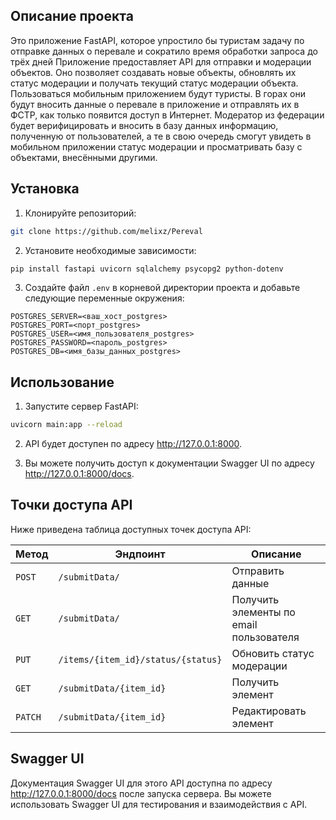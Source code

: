 ## Описание проекта 

Это приложение FastAPI, которое упростило бы туристам задачу по отправке данных о перевале и сократило время обработки запроса до трёх дней
Приложение предоставляет API для отправки и модерации объектов. Оно позволяет создавать новые объекты, обновлять их статус модерации и получать текущий статус модерации объекта.
Пользоваться мобильным приложением будут туристы. В горах они будут вносить данные о перевале в приложение и отправлять их в ФСТР, как только появится доступ в Интернет.
Модератор из федерации будет верифицировать и вносить в базу данных информацию, полученную от пользователей, а те в свою очередь смогут увидеть в мобильном приложении статус модерации и просматривать базу с объектами, внесёнными другими.

## Установка

1. Клонируйте репозиторий:

```bash
git clone https://github.com/melixz/Pereval
```

2. Установите необходимые зависимости:

```bash
pip install fastapi uvicorn sqlalchemy psycopg2 python-dotenv
```

3. Создайте файл `.env` в корневой директории проекта и добавьте следующие переменные окружения:

```
POSTGRES_SERVER=<ваш_хост_postgres>
POSTGRES_PORT=<порт_postgres>
POSTGRES_USER=<имя_пользователя_postgres>
POSTGRES_PASSWORD=<пароль_postgres>
POSTGRES_DB=<имя_базы_данных_postgres>
```

## Использование

1. Запустите сервер FastAPI:

```bash
uvicorn main:app --reload
```

2. API будет доступен по адресу http://127.0.0.1:8000.

3. Вы можете получить доступ к документации Swagger UI по адресу http://127.0.0.1:8000/docs.

## Точки доступа API
 
Ниже приведена таблица доступных точек доступа API:

| Метод  | Эндпоинт                          | Описание                     |
|--------|-----------------------------------|------------------------------|
| `POST` | `/submitData/`                    | Отправить данные             |
| `GET`  | `/submitData/`                    | Получить элементы по email пользователя |
| `PUT`  | `/items/{item_id}/status/{status}`| Обновить статус модерации    |
| `GET`  | `/submitData/{item_id}`           | Получить элемент             |
| `PATCH`| `/submitData/{item_id}`           | Редактировать элемент        |


## Swagger UI

Документация Swagger UI для этого API доступна по адресу http://127.0.0.1:8000/docs после запуска сервера. Вы можете использовать Swagger UI для тестирования и взаимодействия с API.

